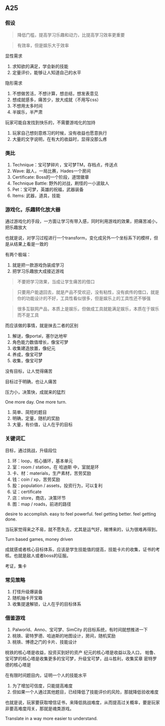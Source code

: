 ## A25

### 假设

> 降低门槛，提高学习乐趣和动力，比提高学习效率更重要

> 有效率，但是娱乐大于效率

显性需求

1. 求知欲的满足，学会新的技能
1. 定量评价，能够让人知道自己的水平

隐形需求

1. 不想做苦活，不想计算，想总结，想发表意见
1. 想成就感多，痛苦少，放大成就（不用写css）
1. 不想用太多时间
1. 半娱乐，半严肃

玩家可能自发找到快乐的，不需要游戏化的加持

1. 玩家自己想刻意练习的时候，没有收益也愿意执行
1. 大量的文字说明，在有大的收益时，显得没那么疼

### 类比

1. Technique：宝可梦碎片，宝可梦TM，存档点，传送点
1. Wave: 敌人，一局比赛，Hades一个房间
1. Certificate: Boss的一个阶段，道馆徽章
1. Technique Battle: 野外的对战，刷怪的一小波敌人
1. Pet：宝可梦，英雄的祝福，武器装备
1. Items: 武器，道具，技能

### 游戏化，乐趣转化放大器

通过游戏化的手段，一方面让学习有带入感，同时利用游戏的效果，把痛苦减小，把乐趣放大

也就是说，对学习过程进行一个transform，变化成另外一个坐标系下的模样，但是从结果上看是一致的

有两个极端：

1. 就是把一款游戏伪装成学习
1. 把学习乐趣放大成接近游戏

> 不要把学习效果，当成让学生痛苦的借口

> 只要用户能退回去，就是产品不受欢迎，没有粘性，没有疯传的借口，就是你的功能设计的不好，工具性看似很多，但是娱乐上的工具性还不够强

> 很多互联网产品，本质上是娱乐，但做成工具就能满足娱乐，本质在于娱乐而不是工具

而应该做的事情，就是抹去二者的区别

1. 解谜，像portal，塞尔达地牢
1. 角色能力数值增长，像宝可梦
1. 收集建造放置，像纪元
1. 养成，像宝可梦
1. 收集，像宝可梦

没有目标，让人觉得痛苦

目标过于明确，也让人痛苦

压力小，决策快，成就来的猛烈

One more day. One more turn.

1. 简单、简短的题目
1. 明确，定量，随机的奖励
1. 大量，有价值，让人在乎的目标

### 关键词汇

目标，通过挑战，升级段位

1. 环：loop，核心循环，基本单元
1. 室：room / station，在 哈迪斯 中，室就是环
1. 卡、材：materials，生产素材，苦劳奖励
1. 钱：coin / xp，苦劳奖励
1. 股：population / assets，投资行为，可以复利
1. 证：certificate
1. 店：store，商店，决策环节
1. 图：map / roads，前进的路径

desire to accomplish. easy to feel powerful. feel getting better. feel getting done.

当玩家觉得来之不易，就不愿失去，尤其是运气好，赌博来的，认为很难再得到。

Turn based games, money driven

成就感或者核心目标体系，应该是学生技能值的提高，技能卡片的收集，证书的考核。也就是敌人或者boss的征服。

考证，集卡

### 常见策略

1. 打怪升级爆装备
1. 随机抽卡开宝箱
1. 收集提速解锁，让人在乎的目标体系

### 借鉴游戏

1. Palworld、Anno、宝可梦、SimCity 的目标系统，有时间就想推进一下
1. 桃铁、密特罗德、哈迪斯的地图设计，房间，随机奖励
1. 桃铁、博德之门的卡片、技能设计

桃铁的核心塔是收益，投资买到好的资产
纪元的核心塔是收益以及人口，
帕鲁、宝可梦的核心塔是收集更多的宝可梦，升级宝可梦，战斗胜利，收集奖章
密特罗德的核心塔是

在有限时间题目内，证明一个人的技能水平

1. 为了增加可信度，只能提高难度
2. 但如果一个人通过其他题目，已经降低了技能评价的风险，那就降低验收难度

也就是说，玩家要获取增信证书，来降低挑战难度，从而提高过关概率，要是玩家非要高难度闯关，那就是魂类游戏。

Translate in a way more easier to understand.